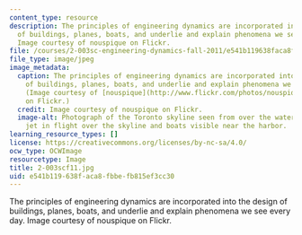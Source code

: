 ```yaml
---
content_type: resource
description: The principles of engineering dynamics are incorporated into the design
  of buildings, planes, boats, and underlie and explain phenomena we see every day.
  Image courtesy of nouspique on Flickr.
file: /courses/2-003sc-engineering-dynamics-fall-2011/e541b119638faca8fbbefb815ef3cc30_2-003scf11.jpg
file_type: image/jpeg
image_metadata:
  caption: The principles of engineering dynamics are incorporated into the design
    of buildings, planes, boats, and underlie and explain phenomena we see every day.
    (Image courtesy of [nouspique](http://www.flickr.com/photos/nouspique/5012353631/)
    on Flickr.)
  credit: Image courtesy of nouspique on Flickr.
  image-alt: Photograph of the Toronto skyline seen from over the water, with a commercial
    jet in flight over the skyline and boats visible near the harbor.
learning_resource_types: []
license: https://creativecommons.org/licenses/by-nc-sa/4.0/
ocw_type: OCWImage
resourcetype: Image
title: 2-003scf11.jpg
uid: e541b119-638f-aca8-fbbe-fb815ef3cc30
---
```

The principles of engineering dynamics are incorporated into the design of buildings, planes, boats, and underlie and explain phenomena we see every day. Image courtesy of nouspique on Flickr.